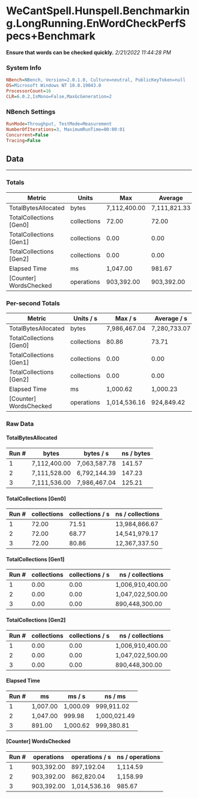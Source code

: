 ﻿# WeCantSpell.Hunspell.Benchmarking.LongRunning.EnWordCheckPerfSpecs+Benchmark
__Ensure that words can be checked quickly.__
_2/21/2022 11:44:28 PM_
### System Info
```ini
NBench=NBench, Version=2.0.1.0, Culture=neutral, PublicKeyToken=null
OS=Microsoft Windows NT 10.0.19043.0
ProcessorCount=16
CLR=6.0.2,IsMono=False,MaxGcGeneration=2
```

### NBench Settings
```ini
RunMode=Throughput, TestMode=Measurement
NumberOfIterations=3, MaximumRunTime=00:00:01
Concurrent=False
Tracing=False
```

## Data
-------------------

### Totals
|          Metric |           Units |             Max |         Average |             Min |          StdDev |
|---------------- |---------------- |---------------- |---------------- |---------------- |---------------- |
|TotalBytesAllocated |           bytes |    7,112,400.00 |    7,111,821.33 |    7,111,528.00 |          501.16 |
|TotalCollections [Gen0] |     collections |           72.00 |           72.00 |           72.00 |            0.00 |
|TotalCollections [Gen1] |     collections |            0.00 |            0.00 |            0.00 |            0.00 |
|TotalCollections [Gen2] |     collections |            0.00 |            0.00 |            0.00 |            0.00 |
|    Elapsed Time |              ms |        1,047.00 |          981.67 |          891.00 |           81.03 |
|[Counter] WordsChecked |      operations |      903,392.00 |      903,392.00 |      903,392.00 |            0.00 |

### Per-second Totals
|          Metric |       Units / s |         Max / s |     Average / s |         Min / s |      StdDev / s |
|---------------- |---------------- |---------------- |---------------- |---------------- |---------------- |
|TotalBytesAllocated |           bytes |    7,986,467.04 |    7,280,733.07 |    6,792,144.39 |      626,071.65 |
|TotalCollections [Gen0] |     collections |           80.86 |           73.71 |           68.77 |            6.34 |
|TotalCollections [Gen1] |     collections |            0.00 |            0.00 |            0.00 |            0.00 |
|TotalCollections [Gen2] |     collections |            0.00 |            0.00 |            0.00 |            0.00 |
|    Elapsed Time |              ms |        1,000.62 |        1,000.23 |          999.98 |            0.34 |
|[Counter] WordsChecked |      operations |    1,014,536.16 |      924,849.42 |      862,820.04 |       79,549.62 |

### Raw Data
#### TotalBytesAllocated
|           Run # |           bytes |       bytes / s |      ns / bytes |
|---------------- |---------------- |---------------- |---------------- |
|               1 |    7,112,400.00 |    7,063,587.78 |          141.57 |
|               2 |    7,111,528.00 |    6,792,144.39 |          147.23 |
|               3 |    7,111,536.00 |    7,986,467.04 |          125.21 |

#### TotalCollections [Gen0]
|           Run # |     collections | collections / s |ns / collections |
|---------------- |---------------- |---------------- |---------------- |
|               1 |           72.00 |           71.51 |   13,984,866.67 |
|               2 |           72.00 |           68.77 |   14,541,979.17 |
|               3 |           72.00 |           80.86 |   12,367,337.50 |

#### TotalCollections [Gen1]
|           Run # |     collections | collections / s |ns / collections |
|---------------- |---------------- |---------------- |---------------- |
|               1 |            0.00 |            0.00 |1,006,910,400.00 |
|               2 |            0.00 |            0.00 |1,047,022,500.00 |
|               3 |            0.00 |            0.00 |  890,448,300.00 |

#### TotalCollections [Gen2]
|           Run # |     collections | collections / s |ns / collections |
|---------------- |---------------- |---------------- |---------------- |
|               1 |            0.00 |            0.00 |1,006,910,400.00 |
|               2 |            0.00 |            0.00 |1,047,022,500.00 |
|               3 |            0.00 |            0.00 |  890,448,300.00 |

#### Elapsed Time
|           Run # |              ms |          ms / s |         ns / ms |
|---------------- |---------------- |---------------- |---------------- |
|               1 |        1,007.00 |        1,000.09 |      999,911.02 |
|               2 |        1,047.00 |          999.98 |    1,000,021.49 |
|               3 |          891.00 |        1,000.62 |      999,380.81 |

#### [Counter] WordsChecked
|           Run # |      operations |  operations / s | ns / operations |
|---------------- |---------------- |---------------- |---------------- |
|               1 |      903,392.00 |      897,192.04 |        1,114.59 |
|               2 |      903,392.00 |      862,820.04 |        1,158.99 |
|               3 |      903,392.00 |    1,014,536.16 |          985.67 |


